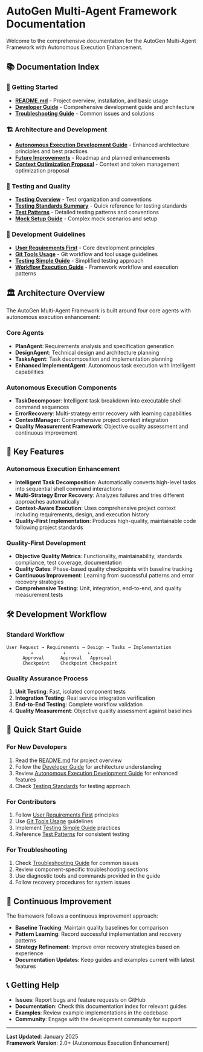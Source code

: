 # AutoGen Multi-Agent Framework Documentation

Welcome to the comprehensive documentation for the AutoGen Multi-Agent Framework with Autonomous Execution Enhancement.

## 📚 Documentation Index

### 🚀 Getting Started
- **[README.md](../README.md)** - Project overview, installation, and basic usage
- **[Developer Guide](../autogen_framework/docs/developer-guide.md)** - Comprehensive development guide and architecture
- **[Troubleshooting Guide](../autogen_framework/docs/troubleshooting.md)** - Common issues and solutions

### 🏗️ Architecture and Development
- **[Autonomous Execution Development Guide](../.kiro/steering/autonomous-execution-development-guide.md)** - Enhanced architecture principles and best practices
- **[Future Improvements](../autogen_framework/docs/FUTURE_IMPROVEMENTS.md)** - Roadmap and planned enhancements
- **[Context Optimization Proposal](../autogen_framework/docs/context-optimization-proposal.md)** - Context and token management optimization proposal

### 🧪 Testing and Quality
- **[Testing Overview](../tests/README.md)** - Test organization and conventions
- **[Testing Standards Summary](../tests/TESTING_STANDARDS_SUMMARY.md)** - Quick reference for testing standards
- **[Test Patterns](../tests/TEST_PATTERNS.md)** - Detailed testing patterns and conventions
- **[Mock Setup Guide](../tests/MOCK_SETUP_GUIDE.md)** - Complex mock scenarios and setup

### 🎯 Development Guidelines
- **[User Requirements First](../.kiro/steering/user-requirements-first.md)** - Core development principles
- **[Git Tools Usage](../.kiro/steering/git-tools-usage.md)** - Git workflow and tool usage guidelines
- **[Testing Simple Guide](../.kiro/steering/testing-simple-guide.md)** - Simplified testing approach
- **[Workflow Execution Guide](../.kiro/steering/workflow-execution-guide.md)** - Framework workflow and execution patterns

## 🏛️ Architecture Overview

The AutoGen Multi-Agent Framework is built around four core agents with autonomous execution enhancement:

### Core Agents
- **PlanAgent**: Requirements analysis and specification generation
- **DesignAgent**: Technical design and architecture planning  
- **TasksAgent**: Task decomposition and implementation planning
- **Enhanced ImplementAgent**: Autonomous task execution with intelligent capabilities

### Autonomous Execution Components
- **TaskDecomposer**: Intelligent task breakdown into executable shell command sequences
- **ErrorRecovery**: Multi-strategy error recovery with learning capabilities
- **ContextManager**: Comprehensive project context integration
- **Quality Measurement Framework**: Objective quality assessment and continuous improvement

## 🎯 Key Features

### Autonomous Execution Enhancement
- **Intelligent Task Decomposition**: Automatically converts high-level tasks into sequential shell command interactions
- **Multi-Strategy Error Recovery**: Analyzes failures and tries different approaches automatically
- **Context-Aware Execution**: Uses comprehensive project context including requirements, design, and execution history
- **Quality-First Implementation**: Produces high-quality, maintainable code following project standards

### Quality-First Development
- **Objective Quality Metrics**: Functionality, maintainability, standards compliance, test coverage, documentation
- **Quality Gates**: Phase-based quality checkpoints with baseline tracking
- **Continuous Improvement**: Learning from successful patterns and error recovery strategies
- **Comprehensive Testing**: Unit, integration, end-to-end, and quality measurement tests

## 🛠️ Development Workflow

### Standard Workflow
```
User Request → Requirements → Design → Tasks → Implementation
         ↓           ↓        ↓
      Approval      Approval   Approval
      Checkpoint    Checkpoint Checkpoint
```

### Quality Assurance Process
1. **Unit Testing**: Fast, isolated component tests
2. **Integration Testing**: Real service integration verification
3. **End-to-End Testing**: Complete workflow validation
4. **Quality Measurement**: Objective quality assessment against baselines

## 📖 Quick Start Guide

### For New Developers
1. Read the [README.md](../README.md) for project overview
2. Follow the [Developer Guide](../autogen_framework/docs/developer-guide.md) for architecture understanding
3. Review [Autonomous Execution Development Guide](../.kiro/steering/autonomous-execution-development-guide.md) for enhanced features
4. Check [Testing Standards](../tests/TESTING_STANDARDS_SUMMARY.md) for testing approach

### For Contributors
1. Follow [User Requirements First](../.kiro/steering/user-requirements-first.md) principles
2. Use [Git Tools Usage](../.kiro/steering/git-tools-usage.md) guidelines
3. Implement [Testing Simple Guide](../.kiro/steering/testing-simple-guide.md) practices
4. Reference [Test Patterns](../tests/TEST_PATTERNS.md) for consistent testing

### For Troubleshooting
1. Check [Troubleshooting Guide](../autogen_framework/docs/troubleshooting.md) for common issues
2. Review component-specific troubleshooting sections
3. Use diagnostic tools and commands provided in the guide
4. Follow recovery procedures for system issues

## 🔄 Continuous Improvement

The framework follows a continuous improvement approach:

- **Baseline Tracking**: Maintain quality baselines for comparison
- **Pattern Learning**: Record successful implementation and recovery patterns
- **Strategy Refinement**: Improve error recovery strategies based on experience
- **Documentation Updates**: Keep guides and examples current with latest features

## 📞 Getting Help

- **Issues**: Report bugs and feature requests on GitHub
- **Documentation**: Check this documentation index for relevant guides
- **Examples**: Review example implementations in the codebase
- **Community**: Engage with the development community for support

---

**Last Updated**: January 2025  
**Framework Version**: 2.0+ (Autonomous Execution Enhancement)